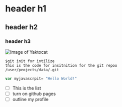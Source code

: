 # header h1
## header h2 
### header h3

![Image of Yaktocat](https://octodex.github.com/images/yaktocat.png)

```
$git init for intilize
this is the code for insitnition for the git repoo /user/peojects/data/.git
```
``` javascript
var myjavascrpit= "Hello World!"
```
- [ ] This is the list 
- [ ] turn on github pages
- [ ] outline my profile
